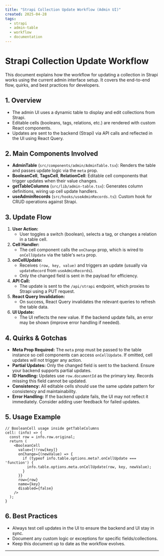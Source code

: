```yaml
---
title: "Strapi Collection Update Workflow (Admin UI)"
created: 2025-04-28
tags:
  - strapi
  - admin-table
  - workflow
  - documentation
---
```


# Strapi Collection Update Workflow

This document explains how the workflow for updating a collection in Strapi works using the current admin interface setup. It covers the end-to-end flow, quirks, and best practices for developers.

## 1. Overview
- The admin UI uses a dynamic table to display and edit collections from Strapi.
- Editable cells (booleans, tags, relations, etc.) are rendered with custom React components.
- Updates are sent to the backend (Strapi) via API calls and reflected in the UI using React Query.

## 2. Main Components Involved
- **AdminTable** (`src/components/admin/AdminTable.tsx`): Renders the table and passes update logic via the `meta` prop.
- **BooleanCell**, **TagsCell**, **RelationCell**: Editable cell components that trigger updates when their value changes.
- **getTableColumns** (`src/lib/admin-table.tsx`): Generates column definitions, wiring up cell update handlers.
- **useAdminRecords** (`src/hooks/useAdminRecords.ts`): Custom hook for CRUD operations against Strapi.

## 3. Update Flow
1. **User Action:**
    - User toggles a switch (boolean), selects a tag, or changes a relation in a table cell.
2. **Cell Handler:**
    - The cell component calls the `onChange` prop, which is wired to `onCellUpdate` via the table's `meta` prop.
3. **onCellUpdate:**
    - Receives `(row, key, value)` and triggers an update (usually via `updateRecord` from `useAdminRecords`).
    - Only the changed field is sent in the payload for efficiency.
4. **API Call:**
    - The update is sent to the `/api/strapi` endpoint, which proxies to Strapi using a PUT request.
5. **React Query Invalidation:**
    - On success, React Query invalidates the relevant queries to refresh the table data.
6. **UI Update:**
    - The UI reflects the new value. If the backend update fails, an error may be shown (improve error handling if needed).

## 4. Quirks & Gotchas
- **Meta Prop Required:** The `meta` prop must be passed to the table instance so cell components can access `onCellUpdate`. If omitted, cell updates will not trigger any action.
- **Partial Updates:** Only the changed field is sent to the backend. Ensure your backend supports partial updates.
- **ID Handling:** Updates use `row.documentId` as the primary key. Records missing this field cannot be updated.
- **Consistency:** All editable cells should use the same update pattern for consistency and maintainability.
- **Error Handling:** If the backend update fails, the UI may not reflect it immediately. Consider adding user feedback for failed updates.

## 5. Usage Example
```tsx
// BooleanCell usage inside getTableColumns
cell: (info) => {
  const row = info.row.original;
  return (
    <BooleanCell
      value={!!row[key]}
      onChange={(newValue) => {
        if (typeof info.table.options.meta?.onCellUpdate === 'function') {
          info.table.options.meta.onCellUpdate(row, key, newValue);
        }
      }}
      row={row}
      name={key}
      disabled={false}
    />
  );
}
```

## 6. Best Practices
- Always test cell updates in the UI to ensure the backend and UI stay in sync.
- Document any custom logic or exceptions for specific fields/collections.
- Keep this document up to date as the workflow evolves.

---
